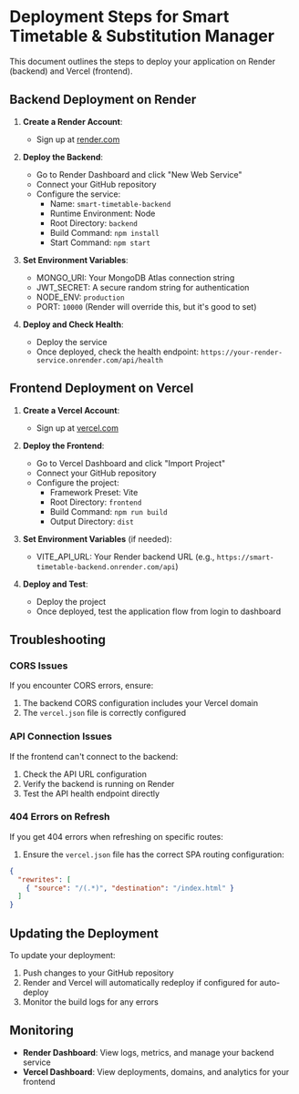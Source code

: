 # Deployment Steps for Smart Timetable & Substitution Manager

This document outlines the steps to deploy your application on Render (backend) and Vercel (frontend).

## Backend Deployment on Render

1. **Create a Render Account**:
   - Sign up at [render.com](https://render.com)

2. **Deploy the Backend**:
   - Go to Render Dashboard and click "New Web Service"
   - Connect your GitHub repository
   - Configure the service:
     - Name: `smart-timetable-backend`
     - Runtime Environment: Node
     - Root Directory: `backend`
     - Build Command: `npm install`
     - Start Command: `npm start`
   
3. **Set Environment Variables**:
   - MONGO_URI: Your MongoDB Atlas connection string
   - JWT_SECRET: A secure random string for authentication
   - NODE_ENV: `production`
   - PORT: `10000` (Render will override this, but it's good to set)

4. **Deploy and Check Health**:
   - Deploy the service
   - Once deployed, check the health endpoint: `https://your-render-service.onrender.com/api/health`

## Frontend Deployment on Vercel

1. **Create a Vercel Account**:
   - Sign up at [vercel.com](https://vercel.com)

2. **Deploy the Frontend**:
   - Go to Vercel Dashboard and click "Import Project"
   - Connect your GitHub repository
   - Configure the project:
     - Framework Preset: Vite
     - Root Directory: `frontend`
     - Build Command: `npm run build`
     - Output Directory: `dist`

3. **Set Environment Variables** (if needed):
   - VITE_API_URL: Your Render backend URL (e.g., `https://smart-timetable-backend.onrender.com/api`)

4. **Deploy and Test**:
   - Deploy the project
   - Once deployed, test the application flow from login to dashboard

## Troubleshooting

### CORS Issues
If you encounter CORS errors, ensure:
1. The backend CORS configuration includes your Vercel domain
2. The `vercel.json` file is correctly configured

### API Connection Issues
If the frontend can't connect to the backend:
1. Check the API URL configuration
2. Verify the backend is running on Render
3. Test the API health endpoint directly

### 404 Errors on Refresh
If you get 404 errors when refreshing on specific routes:
1. Ensure the `vercel.json` file has the correct SPA routing configuration:
```json
{
  "rewrites": [
    { "source": "/(.*)", "destination": "/index.html" }
  ]
}
```

## Updating the Deployment

To update your deployment:
1. Push changes to your GitHub repository
2. Render and Vercel will automatically redeploy if configured for auto-deploy
3. Monitor the build logs for any errors

## Monitoring

- **Render Dashboard**: View logs, metrics, and manage your backend service
- **Vercel Dashboard**: View deployments, domains, and analytics for your frontend 